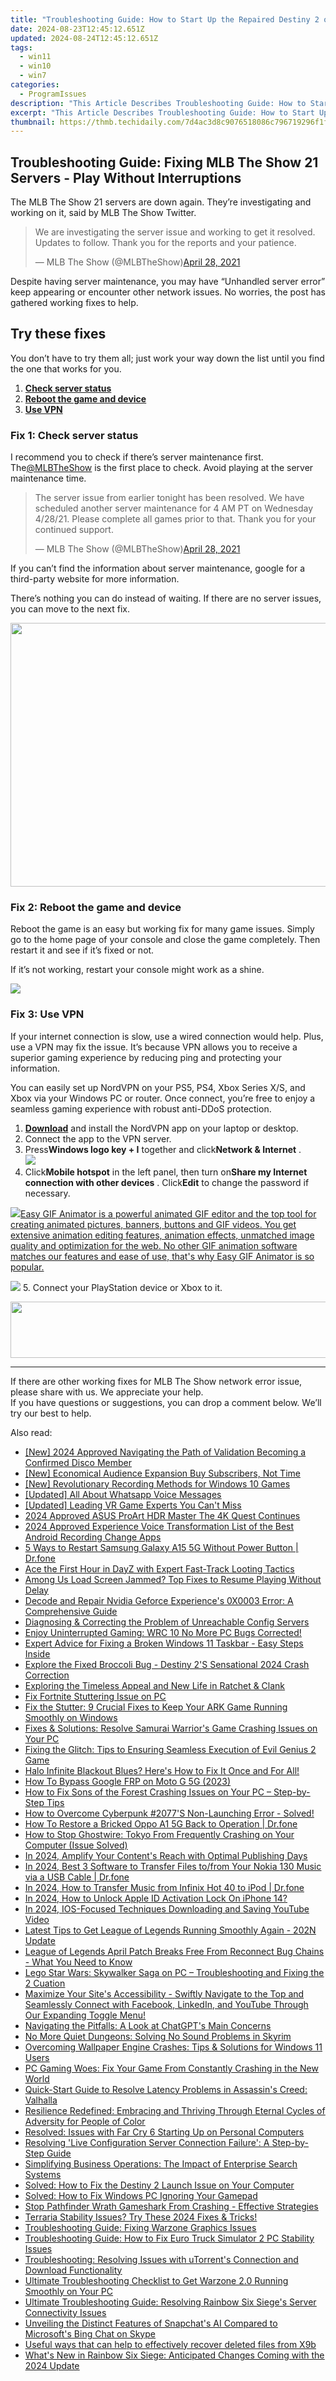 ```yaml
---
title: "Troubleshooting Guide: How to Start Up the Repaired Destiny 2 on Your Computer"
date: 2024-08-23T12:45:12.651Z
updated: 2024-08-24T12:45:12.651Z
tags:
  - win11
  - win10
  - win7
categories:
  - ProgramIssues
description: "This Article Describes Troubleshooting Guide: How to Start Up the Repaired Destiny 2 on Your Computer"
excerpt: "This Article Describes Troubleshooting Guide: How to Start Up the Repaired Destiny 2 on Your Computer"
thumbnail: https://thmb.techidaily.com/7d4ac3d8c9076518086c796719296f1fe2886affc5c5baeeba9abc4d1be7fd83.jpg
---
```


## Troubleshooting Guide: Fixing MLB The Show 21 Servers - Play Without Interruptions

The MLB The Show 21 servers are down again. They’re investigating and working on it, said by MLB The Show Twitter.

> We are investigating the server issue and working to get it resolved. Updates to follow. Thank you for the reports and your patience.
>
> — MLB The Show (@MLBTheShow)[April 28, 2021](https://twitter.com/MLBTheShow/status/1387239581318189061?ref%5Fsrc=twsrc%5Etfw)

 Despite having server maintenance, you may have “Unhandled server error” keep appearing or encounter other network issues. No worries, the post has gathered working fixes to help.

## Try these fixes

 You don’t have to try them all; just work your way down the list until you find the one that works for you.

1. **[Check server status](https://tools.techidaily.com/drivereasy/download/)**
2. **[Reboot the game and device](https://tools.techidaily.com/drivereasy/download/)**
3. **[Use VPN](https://tools.techidaily.com/drivereasy/download/)**

### Fix 1: Check server status

 I recommend you to check if there’s server maintenance first. The[@MLBTheShow](https://twitter.com/MLBTheShow) is the first place to check. Avoid playing at the server maintenance time.

> The server issue from earlier tonight has been resolved. We have scheduled another server maintenance for 4 AM PT on Wednesday 4/28/21\. Please complete all games prior to that. Thank you for your continued support.
>
> — MLB The Show (@MLBTheShow)[April 28, 2021](https://twitter.com/MLBTheShow/status/1387267712070557698?ref%5Fsrc=twsrc%5Etfw)

 If you can’t find the information about server maintenance, google for a third-party website for more information.

 There’s nothing you can do instead of waiting. If there are no server issues, you can move to the next fix.

<!-- affiliate ads begin -->
<a href="https://parisrhonecom.sjv.io/c/5597632/1896607/21553" target="_top" id="1896607"><img src="//a.impactradius-go.com/display-ad/21553-1896607" border="0" alt="" width="750" height="422"/></a><img height="0" width="0" src="https://imp.pxf.io/i/5597632/1896607/21553" style="position:absolute;visibility:hidden;" border="0" />
<!-- affiliate ads end -->
### Fix 2: Reboot the game and device

 Reboot the game is an easy but working fix for many game issues. Simply go to the home page of your console and close the game completely. Then restart it and see if it’s fixed or not.

If it’s not working, restart your console might work as a shine.

<!-- affiliate ads begin -->
<a href="https://secure.2checkout.com/order/checkout.php?PRODS=4621764&QTY=1&AFFILIATE=108875&CART=1"><img src="https://www.x-mirage.com/x-mirage/img/page-home.jpg" border="0"></a>
<!-- affiliate ads end -->
### Fix 3: Use VPN

 If your internet connection is slow, use a wired connection would help. Plus, use a VPN may fix the issue. It’s because VPN allows you to receive a superior gaming experience by reducing ping and protecting your information.

 You can easily set up NordVPN on your PS5, PS4, Xbox Series X/S, and Xbox via your Windows PC or router. Once connect, you’re free to enjoy a seamless gaming experience with robust anti-DDoS protection.

1. [**Download**](https://tools.techidaily.com/drivereasy/download/) and install the NordVPN app on your laptop or desktop.
2. Connect the app to the VPN server.
3. Press**Windows logo key + I** together and click**Network & Internet** .  
![](https://images.drivereasy.com/wp-content/uploads/2021/04/2021-04-28_17-03-24.jpg)
4. Click**Mobile hotspot** in the left panel, then turn on**Share my Internet connection with other devices** . Click**Edit** to change the password if necessary.  
<!-- affiliate ads begin -->
<a href="https://secure.2checkout.com/order/checkout.php?PRODS=174416&QTY=1&AFFILIATE=108875&CART=1"><img src="https://www.easygifanimator.net/images/gif-animator.png" border="0">Easy GIF Animator is a powerful animated GIF editor and the top tool for creating animated pictures, banners, buttons and GIF videos. You get extensive animation editing features, animation effects, unmatched image quality and optimization for the web. No other GIF animation software matches our features and ease of use, that's why Easy GIF Animator is so popular.</a>
<!-- affiliate ads end -->
![](https://images.drivereasy.com/wp-content/uploads/2021/04/2021-04-28_17-02-24.jpg)
5. Connect your PlayStation device or Xbox to it.
<!-- affiliate ads begin -->
<a href="https://aligracehair.sjv.io/c/5597632/2087267/19272" target="_top" id="2087267"><img src="//a.impactradius-go.com/display-ad/19272-2087267" border="0" alt="" width="728" height="90"/></a><img height="0" width="0" src="https://imp.pxf.io/i/5597632/2087267/19272" style="position:absolute;visibility:hidden;" border="0" />
<!-- affiliate ads end -->

---

 If there are other working fixes for MLB The Show network error issue, please share with us. We appreciate your help.  
 If you have questions or suggestions, you can drop a comment below. We’ll try our best to help.

<ins class="adsbygoogle"
     style="display:block"
     data-ad-format="autorelaxed"
     data-ad-client="ca-pub-7571918770474297"
     data-ad-slot="1223367746"></ins>



<ins class="adsbygoogle"
     style="display:block"
     data-ad-client="ca-pub-7571918770474297"
     data-ad-slot="8358498916"
     data-ad-format="auto"
     data-full-width-responsive="true"></ins>

<span class="atpl-alsoreadstyle">Also read:</span>
<div><ul>
<li><a href="https://discord-videos.techidaily.com/new-2024-approved-navigating-the-path-of-validation-becoming-a-confirmed-disco-member/"><u>[New] 2024 Approved  Navigating the Path of Validation  Becoming a Confirmed Disco Member</u></a></li>
<li><a href="https://youtube-clips.techidaily.com/new-economical-audience-expansion-buy-subscribers-not-time/"><u>[New] Economical Audience Expansion  Buy Subscribers, Not Time</u></a></li>
<li><a href="https://desktop-recording.techidaily.com/new-revolutionary-recording-methods-for-windows-10-games/"><u>[New] Revolutionary Recording Methods for Windows 10 Games</u></a></li>
<li><a href="https://fox-links.techidaily.com/updated-all-about-whatsapp-voice-messages/"><u>[Updated] All About Whatsapp Voice Messages</u></a></li>
<li><a href="https://facebook-record-videos.techidaily.com/updated-leading-vr-game-experts-you-cant-miss/"><u>[Updated] Leading VR Game Experts You Can't Miss</u></a></li>
<li><a href="https://extra-resources.techidaily.com/2024-approved-asus-proart-hdr-master-the-4k-quest-continues/"><u>2024 Approved  ASUS ProArt HDR Master  The 4K Quest Continues</u></a></li>
<li><a href="https://video-screen-grab.techidaily.com/2024-approved-experience-voice-transformation-list-of-the-best-android-recording-change-apps/"><u>2024 Approved  Experience Voice Transformation  List of the Best Android Recording Change Apps</u></a></li>
<li><a href="https://phone-solutions.techidaily.com/5-ways-to-restart-samsung-galaxy-a15-5g-without-power-button-drfone-by-drfone-reset-android-reset-android/"><u>5 Ways to Restart Samsung Galaxy A15 5G Without Power Button | Dr.fone</u></a></li>
<li><a href="https://win-blog.techidaily.com/ace-the-first-hour-in-dayz-with-expert-fast-track-looting-tactics/"><u>Ace the First Hour in DayZ with Expert Fast-Track Looting Tactics</u></a></li>
<li><a href="https://win-blog.techidaily.com/among-us-load-screen-jammed-top-fixes-to-resume-playing-without-delay/"><u>Among Us Load Screen Jammed? Top Fixes to Resume Playing Without Delay</u></a></li>
<li><a href="https://win-blog.techidaily.com/decode-and-repair-nvidia-geforce-experiences-0x0003-error-a-comprehensive-guide/"><u>Decode and Repair Nvidia Geforce Experience's 0X0003 Error: A Comprehensive Guide</u></a></li>
<li><a href="https://win-blog.techidaily.com/diagnosing-and-correcting-the-problem-of-unreachable-config-servers/"><u>Diagnosing & Correcting the Problem of Unreachable Config Servers</u></a></li>
<li><a href="https://win-blog.techidaily.com/enjoy-uninterrupted-gaming-wrc-10-no-more-pc-bugs-corrected/"><u>Enjoy Uninterrupted Gaming: WRC 10 No More PC Bugs Corrected!</u></a></li>
<li><a href="https://win-blog.techidaily.com/expert-advice-for-fixing-a-broken-windows-11-taskbar-easy-steps-inside/"><u>Expert Advice for Fixing a Broken Windows 11 Taskbar - Easy Steps Inside</u></a></li>
<li><a href="https://win-blog.techidaily.com/explore-the-fixed-broccoli-bug-destiny-2s-sensational-2024-crash-correction/"><u>Explore the Fixed Broccoli Bug - Destiny 2'S Sensational 2024 Crash Correction</u></a></li>
<li><a href="https://buynow-tips.techidaily.com/exploring-the-timeless-appeal-and-new-life-in-ratchet-and-clank/"><u>Exploring the Timeless Appeal and New Life in Ratchet & Clank</u></a></li>
<li><a href="https://win-blog.techidaily.com/fix-fortnite-stuttering-issue-on-pc/"><u>Fix Fortnite Stuttering Issue on PC</u></a></li>
<li><a href="https://win-blog.techidaily.com/fix-the-stutter-9-crucial-fixes-to-keep-your-ark-game-running-smoothly-on-windows/"><u>Fix the Stutter: 9 Crucial Fixes to Keep Your ARK Game Running Smoothly on Windows</u></a></li>
<li><a href="https://win-blog.techidaily.com/fixes-and-solutions-resolve-samurai-warriors-game-crashing-issues-on-your-pc/"><u>Fixes & Solutions: Resolve Samurai Warrior's Game Crashing Issues on Your PC</u></a></li>
<li><a href="https://win-blog.techidaily.com/fixing-the-glitch-tips-to-ensuring-seamless-execution-of-evil-genius-2-game/"><u>Fixing the Glitch: Tips to Ensuring Seamless Execution of Evil Genius 2 Game</u></a></li>
<li><a href="https://win-blog.techidaily.com/1722993699536-halo-infinite-blackout-blues-heres-how-to-fix-it-once-and-for-all/"><u>Halo Infinite Blackout Blues? Here's How to Fix It Once and For All!</u></a></li>
<li><a href="https://phone-solutions.techidaily.com/how-to-bypass-google-frp-on-moto-g-5g-2023-by-drfone-android-unlock-remove-google-frp/"><u>How To Bypass Google FRP on Moto G 5G (2023)</u></a></li>
<li><a href="https://win-blog.techidaily.com/how-to-fix-sons-of-the-forest-crashing-issues-on-your-pc-step-by-step-tips/"><u>How to Fix Sons of the Forest Crashing Issues on Your PC – Step-by-Step Tips</u></a></li>
<li><a href="https://win-blog.techidaily.com/1723012512084-how-to-overcome-cyberpunk-2077s-non-launching-error-solved/"><u>How to Overcome Cyberpunk #2077'S Non-Launching Error - Solved!</u></a></li>
<li><a href="https://fix-guide.techidaily.com/how-to-restore-a-bricked-oppo-a1-5g-back-to-operation-drfone-by-drfone-fix-android-problems-fix-android-problems/"><u>How To Restore a Bricked Oppo A1 5G Back to Operation | Dr.fone</u></a></li>
<li><a href="https://win-blog.techidaily.com/how-to-stop-ghostwire-tokyo-from-frequently-crashing-on-your-computer-issue-solved/"><u>How to Stop Ghostwire: Tokyo From Frequently Crashing on Your Computer (Issue Solved)</u></a></li>
<li><a href="https://youtube-videos.techidaily.com/in-2024-amplify-your-contents-reach-with-optimal-publishing-days/"><u>In 2024, Amplify Your Content's Reach with Optimal Publishing Days</u></a></li>
<li><a href="https://android-transfer.techidaily.com/in-2024-best-3-software-to-transfer-files-tofrom-your-nokia-130-music-via-a-usb-cable-drfone-by-drfone-transfer-from-android-transfer-from-android/"><u>In 2024, Best 3 Software to Transfer Files to/from Your Nokia 130 Music via a USB Cable | Dr.fone</u></a></li>
<li><a href="https://android-transfer.techidaily.com/in-2024-how-to-transfer-music-from-infinix-hot-40-to-ipod-drfone-by-drfone-transfer-from-android-transfer-from-android/"><u>In 2024, How to Transfer Music from Infinix Hot 40 to iPod | Dr.fone</u></a></li>
<li><a href="https://activate-lock.techidaily.com/in-2024-how-to-unlock-apple-id-activation-lock-on-iphone-14-by-drfone-ios/"><u>In 2024, How to Unlock Apple ID Activation Lock On iPhone 14?</u></a></li>
<li><a href="https://youtube-stream.techidaily.com/in-2024-ios-focused-techniques-downloading-and-saving-youtube-video/"><u>In 2024, IOS-Focused Techniques  Downloading and Saving YouTube Video</u></a></li>
<li><a href="https://win-blog.techidaily.com/latest-tips-to-get-league-of-legends-running-smoothly-again-202n-update/"><u>Latest Tips to Get League of Legends Running Smoothly Again - 202N Update</u></a></li>
<li><a href="https://win-blog.techidaily.com/league-of-legends-april-patch-breaks-free-from-reconnect-bug-chains-what-you-need-to-know/"><u>League of Legends April Patch Breaks Free From Reconnect Bug Chains - What You Need to Know</u></a></li>
<li><a href="https://win-blog.techidaily.com/lego-star-wars-skywalker-saga-on-pc-troubleshooting-and-fixing-the-2-cuation/"><u>Lego Star Wars: Skywalker Saga on PC – Troubleshooting and Fixing the 2 Cuation</u></a></li>
<li><a href="https://win-blog.techidaily.com/maximize-your-sites-accessibility-swiftly-navigate-to-the-top-and-seamlessly-connect-with-facebook-linkedin-and-youtube-through-our-expanding-toggle-menu/"><u>Maximize Your Site's Accessibility - Swiftly Navigate to the Top and Seamlessly Connect with Facebook, LinkedIn, and YouTube Through Our Expanding Toggle Menu!</u></a></li>
<li><a href="https://tech-hub.techidaily.com/navigating-the-pitfalls-a-look-at-chatgpts-main-concerns/"><u>Navigating the Pitfalls: A Look at ChatGPT's Main Concerns</u></a></li>
<li><a href="https://win-blog.techidaily.com/no-more-quiet-dungeons-solving-no-sound-problems-in-skyrim/"><u>No More Quiet Dungeons: Solving No Sound Problems in Skyrim</u></a></li>
<li><a href="https://win-blog.techidaily.com/overcoming-wallpaper-engine-crashes-tips-and-solutions-for-windows-11-users/"><u>Overcoming Wallpaper Engine Crashes: Tips & Solutions for Windows 11 Users</u></a></li>
<li><a href="https://win-blog.techidaily.com/1723008164792-pc-gaming-woes-fix-your-game-from-constantly-crashing-in-the-new-world/"><u>PC Gaming Woes: Fix Your Game From Constantly Crashing in the New World</u></a></li>
<li><a href="https://win-blog.techidaily.com/quick-start-guide-to-resolve-latency-problems-in-assassins-creed-valhalla/"><u>Quick-Start Guide to Resolve Latency Problems in Assassin's Creed: Valhalla</u></a></li>
<li><a href="https://win-blog.techidaily.com/resilience-redefined-embracing-and-thriving-through-eternal-cycles-of-adversity-for-people-of-color/"><u>Resilience Redefined: Embracing and Thriving Through Eternal Cycles of Adversity for People of Color</u></a></li>
<li><a href="https://win-blog.techidaily.com/resolved-issues-with-far-cry-6-starting-up-on-personal-computers/"><u>Resolved: Issues with Far Cry 6 Starting Up on Personal Computers</u></a></li>
<li><a href="https://win-blog.techidaily.com/resolving-live-configuration-server-connection-failure-a-step-by-step-guide/"><u>Resolving 'Live Configuration Server Connection Failure': A Step-by-Step Guide</u></a></li>
<li><a href="https://win-blog.techidaily.com/simplifying-business-operations-the-impact-of-enterprise-search-systems/"><u>Simplifying Business Operations: The Impact of Enterprise Search Systems</u></a></li>
<li><a href="https://win-blog.techidaily.com/solved-how-to-fix-the-destiny-2-launch-issue-on-your-computer/"><u>Solved: How to Fix the Destiny 2 Launch Issue on Your Computer</u></a></li>
<li><a href="https://win-blog.techidaily.com/solved-how-to-fix-windows-pc-ignoring-your-gamepad/"><u>Solved: How to Fix Windows PC Ignoring Your Gamepad</u></a></li>
<li><a href="https://win-blog.techidaily.com/stop-pathfinder-wrath-gameshark-from-crashing-effective-strategies/"><u>Stop Pathfinder Wrath Gameshark From Crashing - Effective Strategies</u></a></li>
<li><a href="https://win-blog.techidaily.com/terraria-stability-issues-try-these-2024-fixes-and-tricks/"><u>Terraria Stability Issues? Try These 2024 Fixes & Tricks!</u></a></li>
<li><a href="https://win-blog.techidaily.com/troubleshooting-guide-fixing-warzone-graphics-issues/"><u>Troubleshooting Guide: Fixing Warzone Graphics Issues</u></a></li>
<li><a href="https://win-blog.techidaily.com/troubleshooting-guide-how-to-fix-euro-truck-simulator-2-pc-stability-issues/"><u>Troubleshooting Guide: How to Fix Euro Truck Simulator 2 PC Stability Issues</u></a></li>
<li><a href="https://win-blog.techidaily.com/troubleshooting-resolving-issues-with-utorrents-connection-and-download-functionality/"><u>Troubleshooting: Resolving Issues with uTorrent's Connection and Download Functionality</u></a></li>
<li><a href="https://win-blog.techidaily.com/ultimate-troubleshooting-checklist-to-get-warzone-20-running-smoothly-on-your-pc/"><u>Ultimate Troubleshooting Checklist to Get Warzone 2.0 Running Smoothly on Your PC</u></a></li>
<li><a href="https://win-blog.techidaily.com/ultimate-troubleshooting-guide-resolving-rainbow-six-sieges-server-connectivity-issues/"><u>Ultimate Troubleshooting Guide: Resolving Rainbow Six Siege's Server Connectivity Issues</u></a></li>
<li><a href="https://tech-revival.techidaily.com/unveiling-the-distinct-features-of-snapchats-ai-compared-to-microsofts-bing-chat-on-skype/"><u>Unveiling the Distinct Features of Snapchat's AI Compared to Microsoft's Bing Chat on Skype</u></a></li>
<li><a href="https://techidaily.com/useful-ways-that-can-help-to-effectively-recover-deleted-files-from-x9b-by-fonelab-android-recover-data/"><u>Useful ways that can help to effectively recover deleted files from X9b</u></a></li>
<li><a href="https://win-blog.techidaily.com/whats-new-in-rainbow-six-siege-anticipated-changes-coming-with-the-2024-update/"><u>What's New in Rainbow Six Siege: Anticipated Changes Coming with the 2024 Update</u></a></li>
</ul></div>
